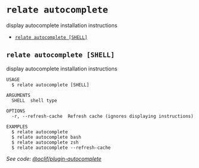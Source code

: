 `relate autocomplete`
=====================

display autocomplete installation instructions

* [`relate autocomplete [SHELL]`](#relate-autocomplete-shell)

## `relate autocomplete [SHELL]`

display autocomplete installation instructions

```
USAGE
  $ relate autocomplete [SHELL]

ARGUMENTS
  SHELL  shell type

OPTIONS
  -r, --refresh-cache  Refresh cache (ignores displaying instructions)

EXAMPLES
  $ relate autocomplete
  $ relate autocomplete bash
  $ relate autocomplete zsh
  $ relate autocomplete --refresh-cache
```

_See code: [@oclif/plugin-autocomplete](https://github.com/oclif/plugin-autocomplete/blob/v0.1.5/src/commands/autocomplete/index.ts)_
